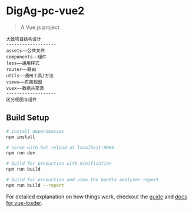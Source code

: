 
# DigAg-pc-vue2

> A Vue.js project



```
大致项目结构设计
-------------------
assets——公共文件
components——组件
less——通用样式
router——路由
utils——通用工具/方法
views——页面视图
vuex——数据共享源
-------------------
区分视图与组件

```

## Build Setup

``` bash
# install dependencies
npm install

# serve with hot reload at localhost:8080
npm run dev

# build for production with minification
npm run build

# build for production and view the bundle analyzer report
npm run build --report
```

For detailed explanation on how things work, checkout the [guide](http://vuejs-templates.github.io/webpack/) and [docs for vue-loader](http://vuejs.github.io/vue-loader).
